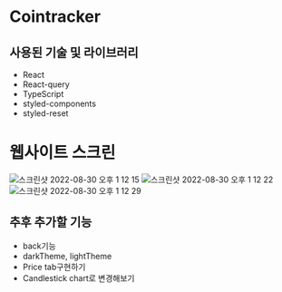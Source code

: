 # Cointracker

## 사용된 기술 및 라이브러리

- React
- React-query
- TypeScript
- styled-components
- styled-reset

# 웹사이트 스크린

![스크린샷 2022-08-30 오후 1 12 15](https://user-images.githubusercontent.com/85764782/187347578-8c1b4f1b-95ee-43b4-9bfd-051aa9c879ef.png)
![스크린샷 2022-08-30 오후 1 12 22](https://user-images.githubusercontent.com/85764782/187347590-dc29ce84-0228-4269-b757-260e600f6fc6.png)
![스크린샷 2022-08-30 오후 1 12 29](https://user-images.githubusercontent.com/85764782/187347600-b6d50115-d8d1-4744-8fe1-a1b4cef57a2a.png)

## 추후 추가할 기능

- back기능
- darkTheme, lightTheme
- Price tab구현하기
- Candlestick chart로 변경해보기
